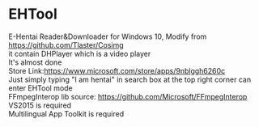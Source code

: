 # EHTool
E-Hentai Reader&amp;Downloader for Windows 10, Modify from https://github.com/Tlaster/Cosimg  
it contain DHPlayer which is a video player  
It's almost done  
Store Link:https://www.microsoft.com/store/apps/9nblggh6260c  
Just simply typing "I am hentai" in search box at the top right corner can enter EHTool mode  
FFmpegInterop lib source: https://github.com/Microsoft/FFmpegInterop  
VS2015 is required  
Multilingual App Toolkit is required  
